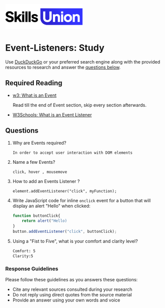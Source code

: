 [<img src="assets/images/su-logo.png" alt="Skills Union Logo" height="80px" />](https://www.skillsunion.com/)

# Event-Listeners: Study

Use [DuckDuckGo](https://duckduckgo.com/) or your preferred search engine along with the provided resources to research and answer the [questions below](#questions).

## Required Reading

- [w3: What is an Event](https://developer.mozilla.org/en-US/docs/Web/API/Event)

  Read till the end of Event section, skip every section afterwards.

- [W3Schools: What is an Event Listener](https://www.w3schools.com/js/js_htmldom_eventlistener.asp)

## Questions

1. Why are Events required?

   ```
   In order to accept user interaction with DOM elements
   ```

1. Name a few Events?

   ```
   click, hover , mousemove
   ```

1. How to add an Events Listener ?

   ```
   element.addEventListener("click", myFunction);
   ```

1. Write JavaScript code for inline `onclick` event for a button that will display an alert "Hello" when clicked:

   ```js
   function buttonClick{
       return alert("Hello)
   }
   button.addEventListener("click", buttonClick);
   ```

1. Using a "Fist to Five", what is your comfort and clarity level?

   ```
   Comfort: 5
   Clarity:5
   ```

### Response Guidelines

Please follow these guidelines as you answers these questions:

- Cite any relevant sources consulted during your research
- Do not reply using direct quotes from the source material
- Provide an answer using your own words and voice
